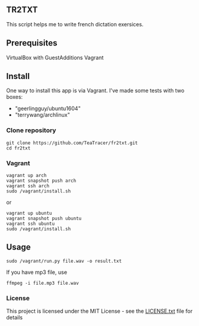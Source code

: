 ## TR2TXT

This script helps me to write french dictation exersices.

## Prerequisites
VirtualBox with GuestAdditions
Vagrant

## Install
One way to install this app is via Vagrant.
I've made some tests with two boxes:
* "geerlingguy/ubuntu1604"
* "terrywang/archlinux"


### Clone repository

```
git clone https://github.com/TeaTracer/fr2txt.git
cd fr2txt
```

###  Vagrant

```
vagrant up arch
vagrant snapshot push arch
vagrant ssh arch
sudo /vagrant/install.sh
```
or
```
vagrant up ubuntu
vagrant snapshot push ubuntu
vagrant ssh ubuntu
sudo /vagrant/install.sh
```

## Usage

```
sudo /vagrant/run.py file.wav -o result.txt
```
If you have mp3 file, use
```
ffmpeg -i file.mp3 file.wav
```

### License

This project is licensed under the MIT License - see the [LICENSE.txt](LICENSE.txt) file for details

